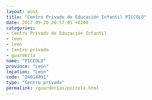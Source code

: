 ```yaml
---
layout: post
title: "Centro Privado de Educación Infantil PICCOLO"
date: 2017-09-20 20:57:05 +0200
categories:
- Centro Privado de Educación Infantil
- leon
- leon
- Centro privado
- guarderia
name: "PICCOLO"
province: "León"
location: "Leon"
code: "24018891"
type: "Centro privado"
permalink: /guarderias/piccolo.html
---
```

